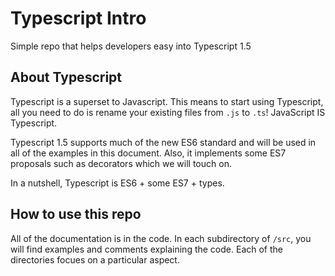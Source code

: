 Typescript Intro
==========
Simple repo that helps developers easy into Typescript 1.5


About Typescript
-----------------
Typescript is a superset to Javascript.  This means to start using Typescript, all you need to do is rename your
existing files from `.js` to `.ts`! JavaScript IS Typescript.

Typescript 1.5 supports much of the new ES6 standard and will be used in all of the examples in this document.  Also,
it implements some ES7 proposals such as decorators which we will touch on.

In a nutshell, Typescript is ES6 + some ES7 + types.


How to use this repo
------------------
All of the documentation is in the code.  In each subdirectory of `/src`, you will find examples and comments explaining 
the code.  Each of the directories focues on a particular aspect.
